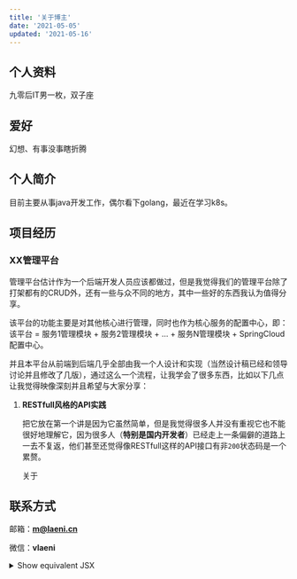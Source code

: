 ```yaml
---
title: '关于博主'
date: '2021-05-05'
updated: '2021-05-16'
---
```


## 个人资料

九零后IT男一枚，双子座

## 爱好

幻想、有事没事瞎折腾

## 个人简介

目前主要从事java开发工作，偶尔看下golang，最近在学习k8s。

## 项目经历

### XX管理平台

管理平台估计作为一个后端开发人员应该都做过，但是我觉得我们的管理平台除了打架都有的CRUD外，还有一些与众不同的地方，其中一些好的东西我认为值得分享。

该平台的功能主要是对其他核心进行管理，同时也作为核心服务的配置中心，即：该平台 = 服务1管理模块 + 服务2管理模块 + ... + 服务N管理模块 + SpringCloud配置中心。

并且本平台从前端到后端几乎全部由我一个人设计和实现（当然设计稿已经和领导讨论并且修改了几版），通过这么一个流程，让我学会了很多东西，比如以下几点让我觉得映像深刻并且希望与大家分享：

1. **RESTfull风格的API实践**

   把它放在第一个讲是因为它虽然简单，但是我觉得很多人并没有重视它也不能很好地理解它，因为很多人（**特别是国内开发者**）已经走上一条偏僻的道路上一去不复返，他们甚至还觉得像RESTfull这样的API接口有非`200`状态码是一个累赘。

   关于

## 联系方式

邮箱：**[m@laeni.cn](mailto:m@laeni.cn)**

微信：**vlaeni**

<details>
<summary>Show equivalent JSX</summary>
```jsx
<h1>
  Hello, <em>world</em>!
</h1>
```
</details>

